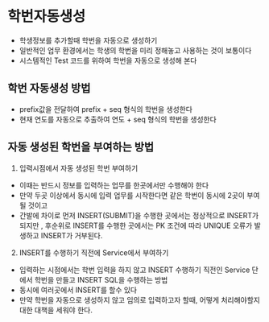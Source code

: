 # 학번자동생성
* 학생정보를 추가할때 학번을 자동으로 생성하기
* 일반적인 업무 환경에서는 학생의 학번을 미리 정해놓고 
사용하는 것이 보통이다
* 시스템적인 Test 코드를 위하여 학번을 자동으로 생성해 본다

## 학번 자동생성 방법
* prefix값을 전달하여 prefix + seq 형식의 학번을 생성한다
* 현재 연도를 자동으로 추출하여 연도 + seq 형식의 학번을 생성한다

## 자동 생성된 학번을 부여하는 방법
1. 입력시점에서 자동 생성된 학번 부여하기 
* 이때는 반드시 정보를 입력하는 업무를 한곳에서만 수행해야 한다
* 만약 두곳 이상에서 동시에 입력 업무를 시작한다면
같은 학번이 동시에 2곳이 부여될 것이고
* 간발에 차이로 먼저 INSERT(SUBMIT)을 수행한 곳에서는 정상적으로 
INSERT가 되지만 , 후순위로 INSERT를 수행한 곳에서는 PK 조건에 따라
UNIQUE 오류가 발생하고 INSERT가 거부된다.

2. INSERT를 수행하기 직전에 Service에서 부여하기
* 입력하는 시점에서는 학번 입력을 하지 않고 INSERT 수행하기 직전인
Service 단에서 학번을 만들고 INSERT SQL을 수행하는 방법
* 동시에 여러곳에서 INSERT를 할수 있다
* 만약 학번을 자동으로 생성하지 않고 임의로 입력하고자 할때, 어떻게
처리해야할지 대한 대책을 세워야 한다.